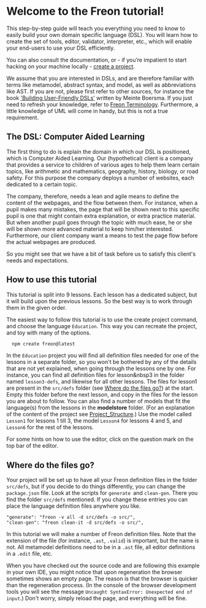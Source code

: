 # Welcome to the Freon tutorial!

This step-by-step guide will teach you everything you need to know to easily build your own domain specific language (DSL).
You will learn how to create the set of tools, editor, validator, interpreter, etc., which will enable your end-users to use your DSL efficiently.

You can also consult the documentation, or - if you’re impatient to start hacking on your machine 
locally - [create a project](/Documentation/Overview/Getting_Started#example-project-startup-2).

We assume that you are interested in DSLs, and are therefore familiar with terms
like metamodel, abstract syntax, and model, as well as abbreviations like AST. If you
are not, please first refer to other sources, for instance the 
book <a href="https://www.manning.com/books/building-user-friendly-dsls" target="_blank">'Building User-Friendly DSLs'</a> written by Meinte Boersma. 
If you just need to refresh your knowledge, refer to [Freon Terminology](/Documentation/Terminology).
Furthermore, a little knowledge of UML will come in handy, but this is not a true requirement.

## The DSL: Computer Aided Learning

The first thing to do is explain the domain in which our DSL is positioned, which is Computer Aided Learning. Our (hypothetical) client is a company that provides
a service to children of various ages to help them learn certain topics, like arithmetic and mathematics, geography, history, biology, or
road safety. For this purpose the company deploys a number of websites, each dedicated to a certain topic.

The company, therefore, needs a lean and agile means
to define the content of the webpages, and the flow between them. For instance, when a pupil makes many mistakes, the page that will be
shown next to this specific pupil is one that might contain extra explanation, or extra practice material. But when another pupil goes through the topic
with much ease, he or she will be shown more advanced material to keep him/her interested. Furthermore, our client company want a means to test the page
flow before the actual webpages are produced.

So you might see that we have a bit of task before us to satisfy this client's needs and expectations.

## How to use this tutorial

This tutorial is split into 9 lessons. Each lesson has a dedicated subject, but it will 
build upon the previous lessons. So the best way is to work through them in the given order.

The easiest way to follow this tutorial is to use the create project command, and choose the language `Education`.
This way you can recreate the project, and toy with many of the options.

```bash
  npm create freon@latest
```

In the `Education` project you will find all definition files needed for one of the lessons in a separate folder,
so you won't be bothered by any of the details that are not yet explained, when going through the lessons one by one.
For instance, you can find all definition files for lesson&nbsp3 in the folder named `lesson3-defs`, and likewise for all other lessons. 
The files for lesson1 are present in the `src/defs` folder (see <a href='#where-do-the-files-go-4'>Where do the files go?</a>) at the start.
Empty this folder before the next lesson, and copy in the files for the lesson you are about to follow. You can also find 
a number of models that fit the language(s) from the lessons in the **modelstore** folder. (For an explanation of the content of the project see
[Project_Structure](/Documentation/Overview/Getting_Started#project_structure-4).) Use the model called `Lesson1` for lessons 1 till 3, 
the model `Lesson4` for lessons 4 and 5, and `Lesson6` for the rest of the lessons.

For some hints on how to use the editor, click on the question mark on the top bar of the editor.

## Where do the files go?

Your project will be set up to have all your Freon definition files in the folder `src/defs`,
but if you decide to do things differently, you can change the `package.json` file.
Look at the scripts for `generate `and `clean-gen`. There you find the folder `src/defs`
mentioned. If you change these entries you can place the language definition files anywhere you like.

```
"generate": "freon -v all -d src/defs -o src/",
"clean-gen": "freon clean-it -d src/defs -o src/",
```

In this tutorial we will make a number of Freon definition files. Note that the extension of the 
file (for instance, `.ast`, `.valid`) is important, but the name is not. All metamodel definitions 
need to be in a `.ast` file, all editor definitions in a `.edit` file, etc.

When you have checked out the source code and are following this
example in your own IDE, you might notice that upon regeneration the browser sometimes shows an empty page. The reason
is that the browser is quicker than the regeneration process. (In the console of the browser development tools you will see
the message `Uncaught SyntaxError: Unexpected end of input`.) Don't worry, simply reload
the page, and everything will be fine.
